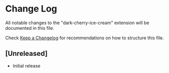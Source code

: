 # Change Log

All notable changes to the "dark-cherry-ice-cream" extension will be documented in this file.

Check [Keep a Changelog](http://keepachangelog.com/) for recommendations on how to structure this file.

## [Unreleased]

- Initial release
